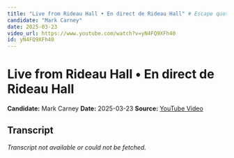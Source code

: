 ```yaml
---
title: "Live from Rideau Hall • En direct de Rideau Hall" # Escape quotes in title
candidate: "Mark Carney"
date: 2025-03-23
video_url: https://www.youtube.com/watch?v=yN4FQ9XFh40
id: yN4FQ9XFh40
---
```


# Live from Rideau Hall • En direct de Rideau Hall

**Candidate:** Mark Carney
**Date:** 2025-03-23
**Source:** [YouTube Video](https://www.youtube.com/watch?v=yN4FQ9XFh40)

## Transcript

*Transcript not available or could not be fetched.*